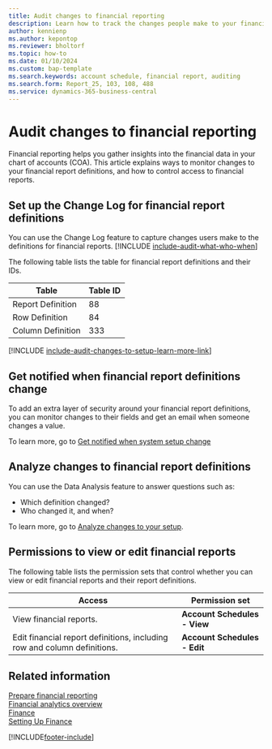 ```yaml
---
title: Audit changes to financial reporting
description: Learn how to track the changes people make to your financial reports.
author: kennienp
ms.author: kepontop
ms.reviewer: bholtorf
ms.topic: how-to
ms.date: 01/10/2024
ms.custom: bap-template
ms.search.keywords: account schedule, financial report, auditing
ms.search.form: Report_25, 103, 108, 488
ms.service: dynamics-365-business-central
---
```

# Audit changes to financial reporting

Financial reporting helps you gather insights into the financial data in your chart of accounts (COA). This article explains ways to monitor changes to your financial report definitions, and how to control access to financial reports.

## Set up the Change Log for financial report definitions

You can use the Change Log feature to capture changes users make to the definitions for financial reports. [!INCLUDE [include-audit-what-who-when](includes/include-audit-what-who-when.md)] 

The following table lists the table for financial report definitions and their IDs.

| Table | Table ID |
|------ | -------- |
| Report Definition       | 88  |
| Row Definition          | 84  |
| Column Definition       | 333 |

[!INCLUDE [include-audit-changes-to-setup-learn-more-link](includes/include-audit-changes-to-setup-learn-more-link.md)]

## Get notified when financial report definitions change

To add an extra layer of security around your financial report definitions, you can monitor changes to their fields and get an email when someone changes a value. 

To learn more, go to [Get notified when system setup change](across-setup-auditing.md#get-notified-when-system-setup-change)

## Analyze changes to financial report definitions

You can use the Data Analysis feature to answer questions such as:

- Which definition changed?
- Who changed it, and when?

To learn more, go to [Analyze changes to your setup](across-setup-auditing.md#analyze-changes-to-your-setup).

## Permissions to view or edit financial reports

The following table lists the permission sets that control whether you can view or edit financial reports and their report definitions.

| Access   | Permission set |
|------------------------| ---------------------- |
| View financial reports. | **Account Schedules - View** |
| Edit financial report definitions, including row and column definitions. | **Account Schedules - Edit** |

<!-- 
## Telemetry on changes to financial report definitions  

2025w1: add link to administrator article for Financial Report Lifecycle telemetry 
-->

<!-- 
## Audit changes to financial report definitions with Microsoft Purview

2025w1: add link to purview administrator article 
-->

## Related information

[Prepare financial reporting](bi-how-work-account-schedule.md)  
[Financial analytics overview](bi.md)  
[Finance](finance.md)  
[Setting Up Finance](finance-setup-finance.md)  

[!INCLUDE[footer-include](includes/footer-banner.md)]
